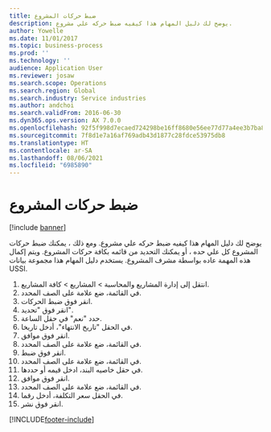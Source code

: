 ```yaml
---
title: ضبط حركات المشروع
description: يوضح لك دليل المهام هذا كيفيه ضبط حركه علي مشروع.
author: Yowelle
ms.date: 11/01/2017
ms.topic: business-process
ms.prod: ''
ms.technology: ''
audience: Application User
ms.reviewer: josaw
ms.search.scope: Operations
ms.search.region: Global
ms.search.industry: Service industries
ms.author: andchoi
ms.search.validFrom: 2016-06-30
ms.dyn365.ops.version: AX 7.0.0
ms.openlocfilehash: 92f5f998d7ecaed724298be16ff8680e56ee77d77a4ee3b7ba83fa5a8a1a4787
ms.sourcegitcommit: 7f8d1e7a16af769adb43d1877c28fdce53975db8
ms.translationtype: HT
ms.contentlocale: ar-SA
ms.lasthandoff: 08/06/2021
ms.locfileid: "6985890"
---
```

# <a name="adjust-project-transactions"></a>ضبط حركات المشروع

[!include [banner](../../includes/banner.md)]

يوضح لك دليل المهام هذا كيفيه ضبط حركه علي مشروع. ومع ذلك ، يمكنك ضبط حركات المشروع كل علي حده ، أو يمكنك التحديد من قائمه بكافة حركات المشروع. ويتم إكمال هذه المهمة عاده بواسطة مشرف المشروع. يستخدم دليل المهام هذا مجموعة بيانات USSI.

1. انتقل إلى إدارة المشاريع والمحاسبة > المشاريع > كافة المشاريع. 
2. في القائمة، ضع علامة على الصف المحدد. 
3. انقر فوق ضبط الحركات. 
4. انقر فوق "تحديد". 
5. حدد "نعم" في حقل الساعة. 
6. في الحقل "تاريخ الانتهاء"، أدخل تاريخا. 
7. انقر فوق موافق. 
8. في القائمة، ضع علامة على الصف المحدد. 
9. انقر فوق ضبط. 
10. في القائمة، ضع علامة على الصف المحدد. 
11. في حقل خاصيه البند، ادخل قيمه أو حددها. 
12. انقر فوق موافق. 
13. في القائمة، ضع علامة على الصف المحدد. 
14. في الحقل سعر التكلفة، أدخل رقما. 
15. انقر فوق نشر. 


[!INCLUDE[footer-include](../../includes/footer-banner.md)]